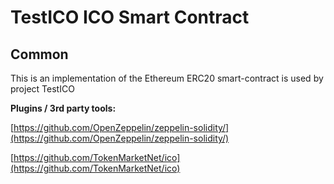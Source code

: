 # TestICO ICO Smart Contract

## Common

This is an implementation of the Ethereum ERC20 smart-contract is used by project TestICO

<b>Plugins / 3rd party tools:</b>

[https://github.com/OpenZeppelin/zeppelin-solidity/](https://github.com/OpenZeppelin/zeppelin-solidity/)

[https://github.com/TokenMarketNet/ico](https://github.com/TokenMarketNet/ico)